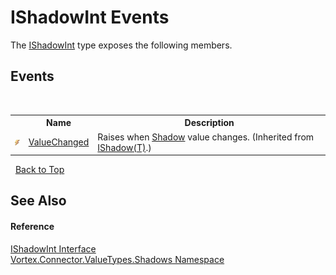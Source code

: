 # IShadowInt Events
 

The <a href="T_Vortex_Connector_ValueTypes_Shadows_IShadowInt.md">IShadowInt</a> type exposes the following members.


## Events
&nbsp;<table><tr><th></th><th>Name</th><th>Description</th></tr><tr><td>![Public event](media/pubevent.gif "Public event")</td><td><a href="E_Vortex_Connector_ValueTypes_Shadows_IShadow_1_ValueChanged.md">ValueChanged</a></td><td>
Raises when <a href="P_Vortex_Connector_ValueTypes_Shadows_IShadow_1_Shadow.md">Shadow</a> value changes.
 (Inherited from <a href="T_Vortex_Connector_ValueTypes_Shadows_IShadow_1.md">IShadow(T)</a>.)</td></tr></table>&nbsp;
<a href="#ishadowint-events">Back to Top</a>

## See Also


#### Reference
<a href="T_Vortex_Connector_ValueTypes_Shadows_IShadowInt.md">IShadowInt Interface</a><br /><a href="N_Vortex_Connector_ValueTypes_Shadows.md">Vortex.Connector.ValueTypes.Shadows Namespace</a><br />